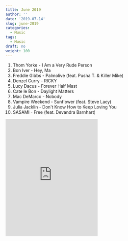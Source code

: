 ```yaml
---
title: June 2019
author: ''
date: '2019-07-14'
slug: june-2019
categories:
  - Music
tags:
  - Music
draft: no
weight: 100
---
```


1. Thom Yorke - I Am a Very Rude Person
2. Bon Iver - Hey, Ma
3. Freddie Gibbs - Palmolive (feat. Pusha T. & Killer Mike)
4. Denzel Curry - RICKY
5. Lucy Dacus - Forever Half Mast
6. Cate le Bon - Daylight Matters
7. Mac DeMarco - Nobody 
8. Vampire Weekend - Sunflower (feat. Steve Lacy)
9. Julia Jacklin - Don't Know How to Keep Loving You
10. SASAMI - Free (feat. Devandra Barnhart)

<iframe src="https://open.spotify.com/embed/playlist/10cmOsxfQXkSPR2CXMJi3l" width="300" height="380" frameborder="0" allowtransparency="true" allow="encrypted-media"></iframe>
